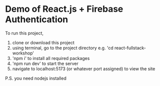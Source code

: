 # Demo of React.js + Firebase Authentication

To run this project,
1. clone or download this project
2. using terminal, go to the project directory e.g. 'cd react-fullstack-workshop'
3. 'npm i' to install all required packages
4. 'npm run dev' to start the server
5. navigate to localhost:5173 (or whatever port assigned) to view the site

P.S. you need nodejs installed
